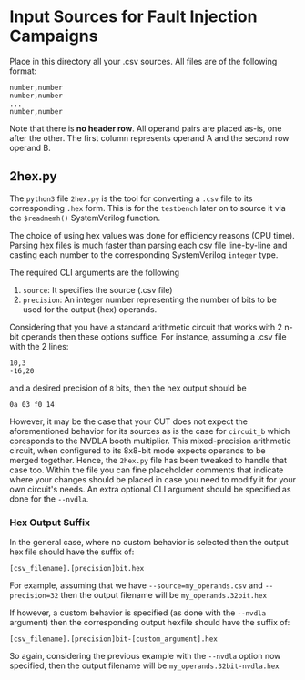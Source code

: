 # Input Sources for Fault Injection Campaigns #

Place in this directory all your .csv sources. All files are of the following format:

```
number,number
number,number
...
number,number
```
Note that there is **no header row**. All operand pairs are placed as-is, one after the other. The first column represents operand A and the second row operand B.

## 2hex.py ##

The `python3` file `2hex.py` is the tool for converting a `.csv` file to its corresponding `.hex` form. This is for the `testbench` later on to source it via the `$readmemh()` SystemVerilog function.

The choice of using hex values was done for efficiency reasons (CPU time). Parsing hex files is much faster than parsing each csv file line-by-line and casting each number to the corresponding SystemVerilog `integer` type.

The required CLI arguments are the following 
1. `source`: It specifies the source (.csv file)
2. `precision`: An integer number representing the number of bits to be used for the output (hex) operands.

Considering that you have a standard arithmetic circuit that works with 2 n-bit operands then these options suffice. For instance, assuming a .csv file with the 2 lines:
```
10,3
-16,20
```
and a desired precision of `8` bits, then the hex output should be
```
0a 03 f0 14
```

However, it may be the case that your CUT does not expect the aforementioned behavior for its sources as is the case for `circuit_b` which coresponds to the NVDLA booth multiplier. This mixed-precision arithmetic circuit, when configured to its 8x8-bit mode expects operands to be merged together. Hence, the `2hex.py` file has been tweaked to handle that case too. Within the file you can fine placeholder comments that indicate where your changes should be placed in case you need to modify it for your own circuit's needs. An extra optional CLI argument should be specified as done for the `--nvdla`.

### Hex Output Suffix ###

In the general case, where no custom behavior is selected then the output hex file should have the suffix of:
```
[csv_filename].[precision]bit.hex
```
For example, assuming that we have `--source=my_operands.csv` and `--precision=32` then the output filename will be `my_operands.32bit.hex`

If however, a custom behavior is specified (as done with the `--nvdla` argument) then the corresponding output hexfile should have the suffix of:
```
[csv_filename].[precision]bit-[custom_argument].hex
```
So again, considering the previous example with the `--nvdla` option now specified, then the output filename will be `my_operands.32bit-nvdla.hex`